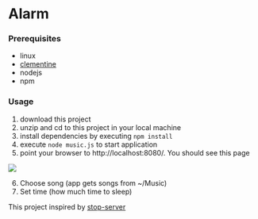 # Alarm
### Prerequisites
- linux
- [clementine](https://www.clementine-player.org/)
- nodejs
- npm

### Usage
1. download this project
2. unzip and cd to this project in your local machine
3. install dependencies by executing ``` npm install ```
4. execute ``` node music.js ``` to start application
5. point your browser to http://localhost:8080/. You should see this page

![](https://i.imgur.com/feX3ArG.png)

6. Choose song (app gets songs from ~/Music)
7. Set time (how much time to sleep)

This project inspired by [stop-server](https://github.com/typicode/stop-server)
